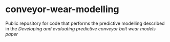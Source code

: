 # conveyor-wear-modelling
Public repository for code that performs the predictive modelling described in the *Developing and evaluating predictive conveyor belt wear models paper*
